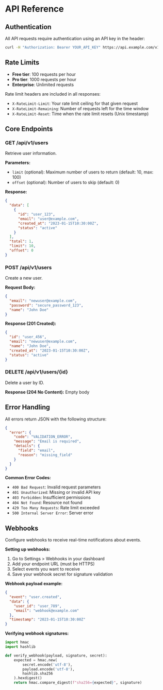 # API Reference

## Authentication

All API requests require authentication using an API key in the header:

```bash
curl -H "Authorization: Bearer YOUR_API_KEY" https://api.example.com/v1/endpoint
```

## Rate Limits

- **Free tier**: 100 requests per hour
- **Pro tier**: 1000 requests per hour  
- **Enterprise**: Unlimited requests

Rate limit headers are included in all responses:
- `X-RateLimit-Limit`: Your rate limit ceiling for that given request
- `X-RateLimit-Remaining`: Number of requests left for the time window
- `X-RateLimit-Reset`: Time when the rate limit resets (Unix timestamp)

## Core Endpoints

### GET /api/v1/users
Retrieve user information.

**Parameters:**
- `limit` (optional): Maximum number of users to return (default: 10, max: 100)
- `offset` (optional): Number of users to skip (default: 0)

**Response:**
```json
{
  "data": [
    {
      "id": "user_123",
      "email": "user@example.com", 
      "created_at": "2023-01-15T10:30:00Z",
      "status": "active"
    }
  ],
  "total": 1,
  "limit": 10,
  "offset": 0
}
```

### POST /api/v1/users
Create a new user.

**Request Body:**
```json
{
  "email": "newuser@example.com",
  "password": "secure_password_123",
  "name": "John Doe"
}
```

**Response (201 Created):**
```json
{
  "id": "user_456",
  "email": "newuser@example.com",
  "name": "John Doe",
  "created_at": "2023-01-15T10:30:00Z",
  "status": "active"
}
```

### DELETE /api/v1/users/{id}
Delete a user by ID.

**Response (204 No Content):** Empty body

## Error Handling

All errors return JSON with the following structure:

```json
{
  "error": {
    "code": "VALIDATION_ERROR",
    "message": "Email is required",
    "details": {
      "field": "email",
      "reason": "missing_field"
    }
  }
}
```

**Common Error Codes:**
- `400 Bad Request`: Invalid request parameters
- `401 Unauthorized`: Missing or invalid API key
- `403 Forbidden`: Insufficient permissions
- `404 Not Found`: Resource not found
- `429 Too Many Requests`: Rate limit exceeded
- `500 Internal Server Error`: Server error

## Webhooks

Configure webhooks to receive real-time notifications about events.

**Setting up webhooks:**
1. Go to Settings > Webhooks in your dashboard
2. Add your endpoint URL (must be HTTPS)
3. Select events you want to receive
4. Save your webhook secret for signature validation

**Webhook payload example:**
```json
{
  "event": "user.created",
  "data": {
    "user_id": "user_789",
    "email": "webhook@example.com"
  },
  "timestamp": "2023-01-15T10:30:00Z"
}
```

**Verifying webhook signatures:**
```python
import hmac
import hashlib

def verify_webhook(payload, signature, secret):
    expected = hmac.new(
        secret.encode('utf-8'),
        payload.encode('utf-8'),
        hashlib.sha256
    ).hexdigest()
    return hmac.compare_digest(f"sha256={expected}", signature)
```